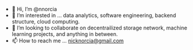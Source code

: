 - 👋 Hi, I’m @nnorcia
- 👀 I’m interested in ... data analytics, software engineering, backend structure, cloud computing.
- 💞️ I’m looking to collaborate on decentrailized storage network, machine learning projects, and anything in between.
- 📫 How to reach me ...  nicknorcia@gmail.com

<!---
nnorcia is a ✨ special ✨ repository because its `README.md` (this file) appears on your GitHub profile.
You can click the Preview link to take a look at your changes.
--->
